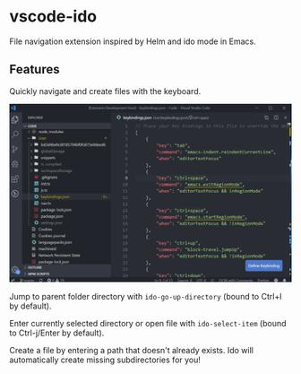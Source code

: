 # vscode-ido

File navigation extension inspired by Helm and ido mode in Emacs.

## Features

Quickly navigate and create files with the keyboard.

![Ido](public/ido.gif)

Jump to parent folder directory with `ido-go-up-directory` (bound to Ctrl+l by default).

Enter currently selected directory or open file with `ido-select-item` (bound to Ctrl-j/Enter by default).

Create a file by entering a path that doesn't already exists. Ido will automatically create missing subdirectories for you!
